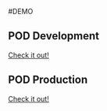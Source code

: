 
#DEMO
## POD Development
[Check it out!](https://pod.84r.co)

## POD Production
[Check it out!](https://pod.healthera.co.uk)
